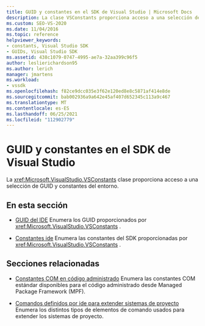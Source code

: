 ```yaml
---
title: GUID y constantes en el SDK de Visual Studio | Microsoft Docs
description: La clase VSConstants proporciona acceso a una selección de GUID de entorno y constantes en el SDK Visual Studio.
ms.custom: SEO-VS-2020
ms.date: 11/04/2016
ms.topic: reference
helpviewer_keywords:
- constants, Visual Studio SDK
- GUIDs, Visual Studio SDK
ms.assetid: 438c1079-0747-4995-ae7a-32aa399c96f5
author: leslierichardson95
ms.author: lerich
manager: jmartens
ms.workload:
- vssdk
ms.openlocfilehash: f82ce9dcc035e3f62e120ed8e8c5871af414e8de
ms.sourcegitcommit: bab002936a9a642e45af407d652345c113a9c467
ms.translationtype: MT
ms.contentlocale: es-ES
ms.lasthandoff: 06/25/2021
ms.locfileid: "112902779"
---
```

# <a name="guids-and-constants-in-the-visual-studio-sdk"></a>GUID y constantes en el SDK de Visual Studio
La <xref:Microsoft.VisualStudio.VSConstants> clase proporciona acceso a una selección de GUID y constantes del entorno.

## <a name="in-this-section"></a>En esta sección
- [GUID del IDE](../extensibility/ide-guids.md) Enumera los GUID proporcionados por <xref:Microsoft.VisualStudio.VSConstants> .

- [Constantes ide](../extensibility/ide-constants.md) Enumera las constantes del SDK proporcionadas por <xref:Microsoft.VisualStudio.VSConstants> .

## <a name="related-sections"></a>Secciones relacionadas
- [Constantes COM en código administrado](../extensibility/com-constants-in-managed-code.md) Enumera las constantes COM estándar disponibles para el código administrado desde Managed Package Framework (MPF).

- [Comandos definidos por ide para extender sistemas de proyecto](../extensibility/internals/ide-defined-commands-for-extending-project-systems.md) Enumera los distintos tipos de elementos de comando usados para extender los sistemas de proyecto.
